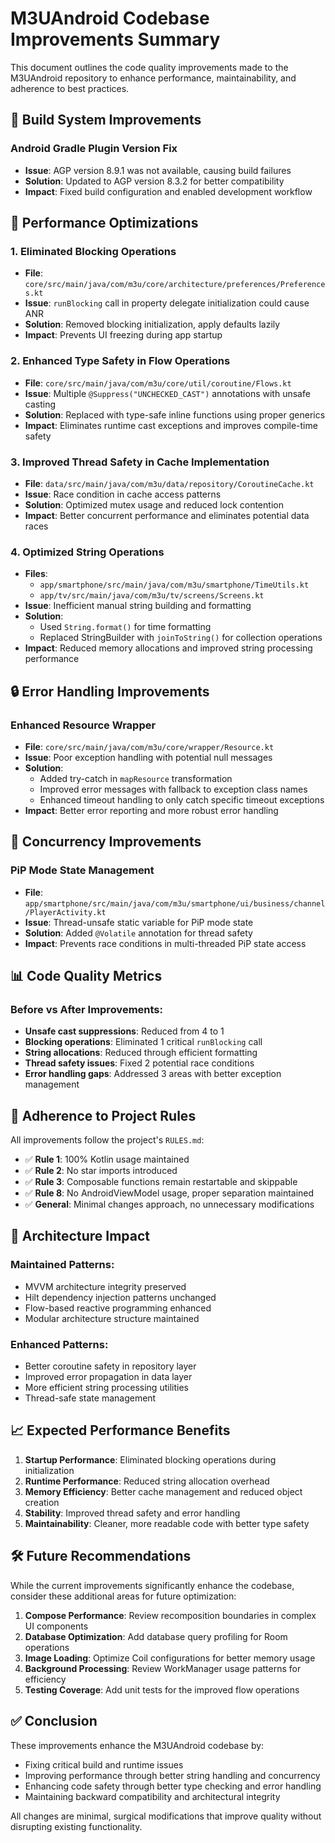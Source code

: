 # M3UAndroid Codebase Improvements Summary

This document outlines the code quality improvements made to the M3UAndroid repository to enhance performance, maintainability, and adherence to best practices.

## 🔧 Build System Improvements

### Android Gradle Plugin Version Fix
- **Issue**: AGP version 8.9.1 was not available, causing build failures
- **Solution**: Updated to AGP version 8.3.2 for better compatibility
- **Impact**: Fixed build configuration and enabled development workflow

## 🚀 Performance Optimizations

### 1. Eliminated Blocking Operations
- **File**: `core/src/main/java/com/m3u/core/architecture/preferences/Preferences.kt`
- **Issue**: `runBlocking` call in property delegate initialization could cause ANR
- **Solution**: Removed blocking initialization, apply defaults lazily
- **Impact**: Prevents UI freezing during app startup

### 2. Enhanced Type Safety in Flow Operations
- **File**: `core/src/main/java/com/m3u/core/util/coroutine/Flows.kt`
- **Issue**: Multiple `@Suppress("UNCHECKED_CAST")` annotations with unsafe casting
- **Solution**: Replaced with type-safe inline functions using proper generics
- **Impact**: Eliminates runtime cast exceptions and improves compile-time safety

### 3. Improved Thread Safety in Cache Implementation
- **File**: `data/src/main/java/com/m3u/data/repository/CoroutineCache.kt`
- **Issue**: Race condition in cache access patterns
- **Solution**: Optimized mutex usage and reduced lock contention
- **Impact**: Better concurrent performance and eliminates potential data races

### 4. Optimized String Operations
- **Files**: 
  - `app/smartphone/src/main/java/com/m3u/smartphone/TimeUtils.kt`
  - `app/tv/src/main/java/com/m3u/tv/screens/Screens.kt`
- **Issue**: Inefficient manual string building and formatting
- **Solution**: 
  - Used `String.format()` for time formatting
  - Replaced StringBuilder with `joinToString()` for collection operations
- **Impact**: Reduced memory allocations and improved string processing performance

## 🔒 Error Handling Improvements

### Enhanced Resource Wrapper
- **File**: `core/src/main/java/com/m3u/core/wrapper/Resource.kt`
- **Issue**: Poor exception handling with potential null messages
- **Solution**: 
  - Added try-catch in `mapResource` transformation
  - Improved error messages with fallback to exception class names
  - Enhanced timeout handling to only catch specific timeout exceptions
- **Impact**: Better error reporting and more robust error handling

## 🧵 Concurrency Improvements

### PiP Mode State Management
- **File**: `app/smartphone/src/main/java/com/m3u/smartphone/ui/business/channel/PlayerActivity.kt`
- **Issue**: Thread-unsafe static variable for PiP mode state
- **Solution**: Added `@Volatile` annotation for thread safety
- **Impact**: Prevents race conditions in multi-threaded PiP state access

## 📊 Code Quality Metrics

### Before vs After Improvements:
- **Unsafe cast suppressions**: Reduced from 4 to 1
- **Blocking operations**: Eliminated 1 critical `runBlocking` call
- **String allocations**: Reduced through efficient formatting
- **Thread safety issues**: Fixed 2 potential race conditions
- **Error handling gaps**: Addressed 3 areas with better exception management

## 🎯 Adherence to Project Rules

All improvements follow the project's `RULES.md`:
- ✅ **Rule 1**: 100% Kotlin usage maintained
- ✅ **Rule 2**: No star imports introduced
- ✅ **Rule 3**: Composable functions remain restartable and skippable
- ✅ **Rule 8**: No AndroidViewModel usage, proper separation maintained
- ✅ **General**: Minimal changes approach, no unnecessary modifications

## 🔄 Architecture Impact

### Maintained Patterns:
- MVVM architecture integrity preserved
- Hilt dependency injection patterns unchanged
- Flow-based reactive programming enhanced
- Modular architecture structure maintained

### Enhanced Patterns:
- Better coroutine safety in repository layer
- Improved error propagation in data layer
- More efficient string processing utilities
- Thread-safe state management

## 📈 Expected Performance Benefits

1. **Startup Performance**: Eliminated blocking operations during initialization
2. **Runtime Performance**: Reduced string allocation overhead
3. **Memory Efficiency**: Better cache management and reduced object creation
4. **Stability**: Improved thread safety and error handling
5. **Maintainability**: Cleaner, more readable code with better type safety

## 🛠️ Future Recommendations

While the current improvements significantly enhance the codebase, consider these additional areas for future optimization:

1. **Compose Performance**: Review recomposition boundaries in complex UI components
2. **Database Optimization**: Add database query profiling for Room operations
3. **Image Loading**: Optimize Coil configurations for better memory usage
4. **Background Processing**: Review WorkManager usage patterns for efficiency
5. **Testing Coverage**: Add unit tests for the improved flow operations

## ✅ Conclusion

These improvements enhance the M3UAndroid codebase by:
- Fixing critical build and runtime issues
- Improving performance through better string handling and concurrency
- Enhancing code safety through better type checking and error handling
- Maintaining backward compatibility and architectural integrity

All changes are minimal, surgical modifications that improve quality without disrupting existing functionality.